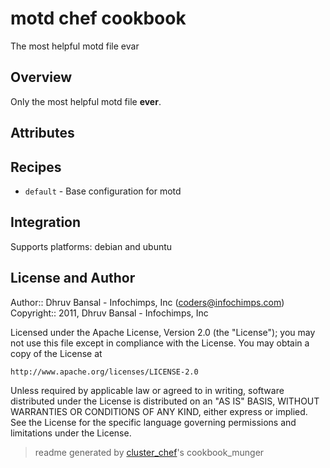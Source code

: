 # motd chef cookbook

The most helpful motd file evar

## Overview

Only the most helpful motd file **ever**.

## Attributes


## Recipes 

* `default`                  - Base configuration for motd
## Integration

Supports platforms: debian and ubuntu



## License and Author

Author::                Dhruv Bansal - Infochimps, Inc (<coders@infochimps.com>)
Copyright::             2011, Dhruv Bansal - Infochimps, Inc

Licensed under the Apache License, Version 2.0 (the "License");
you may not use this file except in compliance with the License.
You may obtain a copy of the License at

    http://www.apache.org/licenses/LICENSE-2.0

Unless required by applicable law or agreed to in writing, software
distributed under the License is distributed on an "AS IS" BASIS,
WITHOUT WARRANTIES OR CONDITIONS OF ANY KIND, either express or implied.
See the License for the specific language governing permissions and
limitations under the License.

> readme generated by [cluster_chef](http://github.com/infochimps/cluster_chef)'s cookbook_munger
